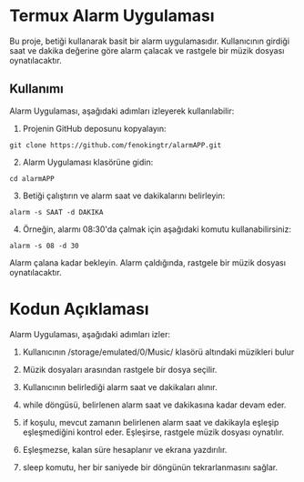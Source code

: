 # Termux Alarm Uygulaması
Bu proje,  betiği kullanarak basit bir alarm uygulamasıdır. Kullanıcının girdiği saat ve dakika değerine göre alarm çalacak ve rastgele bir müzik dosyası oynatılacaktır.

## Kullanımı
 Alarm Uygulaması, aşağıdaki adımları izleyerek kullanılabilir:

1. Projenin GitHub deposunu kopyalayın:
```
git clone https://github.com/fenokingtr/alarmAPP.git
```
 
2. Alarm Uygulaması klasörüne gidin:
```
cd alarmAPP
```
3. Betiği çalıştırın ve alarm saat ve dakikalarını belirleyin:
```
alarm -s SAAT -d DAKIKA
```
4. Örneğin, alarmı 08:30'da çalmak için aşağıdaki komutu kullanabilirsiniz:
```
alarm -s 08 -d 30
```
Alarm çalana kadar bekleyin. Alarm çaldığında, rastgele bir müzik dosyası oynatılacaktır.
# Kodun Açıklaması
 Alarm Uygulaması, aşağıdaki adımları izler:

1. Kullanıcının /storage/emulated/0/Music/ klasörü altındaki müzikleri bulur

2. Müzik dosyaları arasından rastgele bir dosya seçilir.

3. Kullanıcının belirlediği alarm saat ve dakikaları alınır.

4. while döngüsü, belirlenen alarm saat ve dakikasına kadar devam eder.

5. if koşulu, mevcut zamanın belirlenen alarm saat ve dakikayla eşleşip eşleşmediğini kontrol eder. Eşleşirse, rastgele müzik dosyası oynatılır.

6. Eşleşmezse, kalan süre hesaplanır ve ekrana yazdırılır.

7. sleep komutu, her bir saniyede bir döngünün tekrarlanmasını sağlar.

